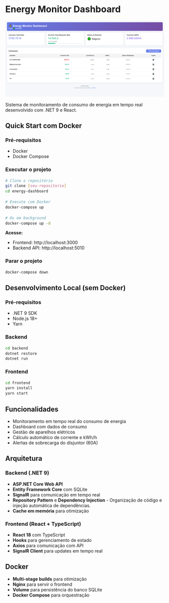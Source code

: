 # Energy Monitor Dashboard

![Energy Dashboard](energyDashboardImg.png)

Sistema de monitoramento de consumo de energia em tempo real desenvolvido com .NET 9 e React.

## Quick Start com Docker

### Pré-requisitos
- Docker
- Docker Compose

### Executar o projeto
```bash
# Clone o repositório
git clone [seu-repositorio]
cd energy-dashboard

# Execute com Docker
docker-compose up

# Ou em background
docker-compose up -d
```

**Acesse:**
- Frontend: http://localhost:3000
- Backend API: http://localhost:5010

### Parar o projeto
```bash
docker-compose down
```

## Desenvolvimento Local (sem Docker)

### Pré-requisitos
- .NET 9 SDK
- Node.js 18+
- Yarn

### Backend
```bash
cd backend
dotnet restore
dotnet run
```

### Frontend
```bash
cd frontend
yarn install
yarn start
```

## Funcionalidades

- Monitoramento em tempo real do consumo de energia
- Dashboard com dados de consumo
- Gestão de aparelhos elétricos
- Cálculo automático de corrente e kWh/h
- Alertas de sobrecarga do disjuntor (60A)

## Arquitetura

### Backend (.NET 9)
- **ASP.NET Core Web API**
- **Entity Framework Core** com SQLite
- **SignalR** para comunicação em tempo real
- **Repository Pattern** e **Dependency Injection** - Organização de código e injeção automática de dependências.
- **Cache em memória** para otimização

### Frontend (React + TypeScript)
- **React 18** com TypeScript
- **Hooks** para gerenciamento de estado
- **Axios** para comunicação com API
- **SignalR Client** para updates em tempo real

## Docker

- **Multi-stage builds** para otimização
- **Nginx** para servir o frontend
- **Volume** para persistência do banco SQLite
- **Docker Compose** para orquestração
